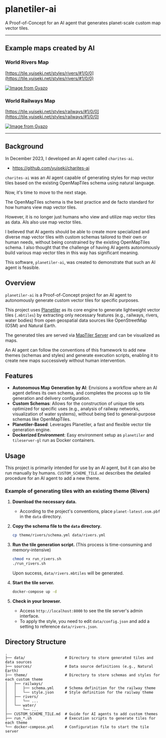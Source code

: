 # planetiler-ai

A Proof-of-Concept for an AI agent that generates planet-scale custom map vector tiles.

---

## Example maps created by AI

### World Rivers Map
[https://tile.yuiseki.net/styles/rivers/#1/0/0](https://tile.yuiseki.net/styles/rivers/#1/0/0)

[![Image from Gyazo](https://i.gyazo.com/94e93ff6e5e60fa48cf649c635d89833.png)](https://tile.yuiseki.net/styles/rivers/#1/0/0)

### World Railways Map
[https://tile.yuiseki.net/styles/railways/#1/0/0](https://tile.yuiseki.net/styles/railways/#1/0/0)

[![Image from Gyazo](https://i.gyazo.com/6edfbe4ff7eff9a8bcaa4e439450a6a5.png)](https://tile.yuiseki.net/styles/railways/#1/0/0)

---

## Background

In December 2023, I developed an AI agent called `charites-ai`.

- https://github.com/yuiseki/charites-ai

`charites-ai` was an AI agent capable of generating styles for map vector tiles based on the existing OpenMapTiles schema using natural language.

Now, it's time to move to the next stage.

The OpenMapTiles schema is the best practice and de facto standard for how humans view map vector tiles.

However, it is no longer just humans who view and utilize map vector tiles as data. AIs also use map vector tiles.

I believed that AI agents should be able to create more specialized and diverse map vector tiles with custom schemas tailored to their own or human needs, without being constrained by the existing OpenMapTiles schema. I also thought that the challenge of having AI agents autonomously build various map vector tiles in this way has significant meaning.

This software, `planetiler-ai`, was created to demonstrate that such an AI agent is feasible.

## Overview

`planetiler-ai` is a Proof-of-Concept project for an AI agent to autonomously generate custom vector tiles for specific purposes.

This project uses [Planetiler](https://github.com/onthegomap/planetiler) as its core engine to generate lightweight vector tiles (`.mbtiles`) by extracting only necessary features (e.g., railways, rivers, water bodies) from open geospatial data sources like OpenStreetMap (OSM) and Natural Earth.

The generated tiles are served via [MapTiler Server](https://documentation.maptiler.com/hc/en-us/articles/4405443334417-MapTiler-Server) and can be visualized as maps.

An AI agent can follow the conventions of this framework to add new themes (schemas and styles) and generate execution scripts, enabling it to create new maps successively without human intervention.

## Features

-   **Autonomous Map Generation by AI**: Envisions a workflow where an AI agent defines its own schema, and completes the process up to tile generation and delivery configuration.
-   **Custom Schemas**: Allows for the construction of unique tile sets optimized for specific uses (e.g., analysis of railway networks, visualization of water systems), without being tied to general-purpose schemas like OpenMapTiles.
-   **Planetiler-Based**: Leverages Planetiler, a fast and flexible vector tile generation engine.
-   **Dockerized Environment**: Easy environment setup as `planetiler` and `tileserver-gl` run as Docker containers.

## Usage

This project is primarily intended for use by an AI agent, but it can also be run manually by humans. `CUSTOM_SCHEME_TILE.md` describes the detailed procedure for an AI agent to add a new theme.

### Example of generating tiles with an existing theme (Rivers)

1.  **Download the necessary data.**
    -   According to the project's conventions, place `planet-latest.osm.pbf` in the `data` directory.

2.  **Copy the schema file to the `data` directory.**
    ```bash
    cp theme/rivers/schema.yml data/rivers.yml
    ```

3.  **Run the tile generation script.**
    (This process is time-consuming and memory-intensive)
    ```bash
    chmod +x run_rivers.sh
    ./run_rivers.sh
    ```
    Upon success, `data/rivers.mbtiles` will be generated.

4.  **Start the tile server.**
    ```bash
    docker-compose up -d
    ```

5.  **Check in your browser.**
    -   Access `http://localhost:8000` to see the tile server's admin interface.
    -   To apply the style, you need to edit `data/config.json` and add a setting to reference `data/rivers.json`.

## Directory Structure

```
.
├── data/                  # Directory to store generated tiles and data sources
├── sources/               # Data source definitions (e.g., Natural Earth)
├── theme/                 # Directory to store schemas and styles for each custom theme
│   ├── railways/
│   │   ├── schema.yml     # Schema definition for the railway theme
│   │   └── style.json     # Style definition for the railway theme
│   ├── rivers/
│   │   └── ...
│   └── water/
│       └── ...
├── CUSTOM_SCHEME_TILE.md  # Guide for AI agents to add custom themes
├── run_*.sh               # Execution scripts to generate tiles for each theme
└── docker-compose.yml     # Configuration file to start the tile server
```
